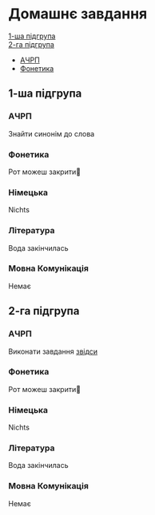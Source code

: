 # Домашнє завдання
[1-ша підгрупа](#1-ша-підгрупа) <br>
[2-га підгрупа](#2-га-підгрупа)
* [АЧРП](#ачрп)
* [Фонетика](#фонетика)

## 1-ша підгрупа
### АЧРП
Знайти синонім до слова
### Фонетика
Рот можеш закрити🥰
### Німецька
Nichts
### Література
Вода закінчилась
### Мовна Комунікація
Немає

## 2-га підгрупа
### АЧРП
Виконати завдання [звідси](https://cdn.discordapp.com/attachments/1278376988490596466/1343529149087617094/IMG_20250224_114419.jpg?ex=67bd9a86&is=67bc4906&hm=d0a2fec7e2d4eabe85424026970410790ceed38e8845a6e5828dcaf72d9f7c49&)
### Фонетика
Рот можеш закрити🥰
### Німецька
Nichts
### Література
Вода закінчилась
### Мовна Комунікація
Немає

